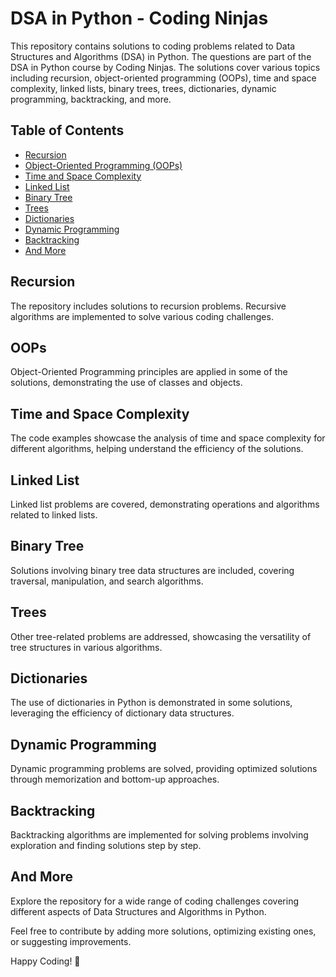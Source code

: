 # DSA in Python - Coding Ninjas

This repository contains solutions to coding problems related to Data Structures and Algorithms (DSA) in Python. The questions are part of the DSA in Python course by Coding Ninjas. The solutions cover various topics including recursion, object-oriented programming (OOPs), time and space complexity, linked lists, binary trees, trees, dictionaries, dynamic programming, backtracking, and more.

## Table of Contents

- [Recursion](#recursion)
- [Object-Oriented Programming (OOPs)](#oops)
- [Time and Space Complexity](#time-and-space-complexity)
- [Linked List](#linked-list)
- [Binary Tree](#binary-tree)
- [Trees](#trees)
- [Dictionaries](#dictionaries)
- [Dynamic Programming](#dynamic-programming)
- [Backtracking](#backtracking)
- [And More](#and-more)

## Recursion

The repository includes solutions to recursion problems. Recursive algorithms are implemented to solve various coding challenges.

## OOPs

Object-Oriented Programming principles are applied in some of the solutions, demonstrating the use of classes and objects.

## Time and Space Complexity

The code examples showcase the analysis of time and space complexity for different algorithms, helping understand the efficiency of the solutions.

## Linked List

Linked list problems are covered, demonstrating operations and algorithms related to linked lists.

## Binary Tree

Solutions involving binary tree data structures are included, covering traversal, manipulation, and search algorithms.

## Trees

Other tree-related problems are addressed, showcasing the versatility of tree structures in various algorithms.

## Dictionaries

The use of dictionaries in Python is demonstrated in some solutions, leveraging the efficiency of dictionary data structures.

## Dynamic Programming

Dynamic programming problems are solved, providing optimized solutions through memorization and bottom-up approaches.

## Backtracking

Backtracking algorithms are implemented for solving problems involving exploration and finding solutions step by step.

## And More

Explore the repository for a wide range of coding challenges covering different aspects of Data Structures and Algorithms in Python.

Feel free to contribute by adding more solutions, optimizing existing ones, or suggesting improvements.

Happy Coding! 🚀
